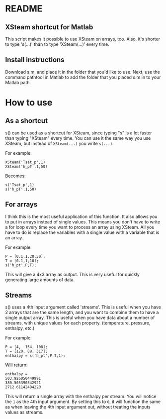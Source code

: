 # README
## XSteam shortcut for Matlab
This script makes it possible to use XSteam on arrays, too. Also, it's shorter to
type 's(...)' than to type 'XSteam(...)' every time.

## Install instructions
Download s.m, and place it in the folder that you'd like to use.
Next, use the command pathtool in Matlab to add the folder that you placed s.m in to your Matlab path.

# How to use
## As a shortcut
s() can be used as a shortcut for XSteam, since typing "s" is a lot
faster than typing "XSteam" every time.
You can use it the same way you use XSteam, but instead of `XSteam(...)`
you write `s(...)`.


For example:  
```
XSteam('Tsat_p',1)  
XSteam('h_pT',1,50)  
```
Becomes:  
```
s('Tsat_p',1)  
s('h_pT',1,50)  
```

## For arrays
I think this is the most useful application of this function. It also allows
you to put in arrays instead of single values. This means you don't have
to write a for loop every time you want to process an array using XSteam.
All you have to do is replace the variables with a single value with a
variable that is an array.


For example:  
```
P = [0.1,1,20,50];  
T = [0.1,1,10];  
s('h_pt',P,T);  
```
This will give a 4x3 array as output. This is very useful for quickly
generating large amounts of data.

## Streams
s() uses a 4th input argument called 'streams'. This is useful when you have
2 arrays that are the same length, and you want to combine them to have a
single output array. This is useful when you have data about a number of
streams, with unique values for each property. (temperature, pressure,
enthalpy, etc.)


For example:  
```
P = [4,  154, 108];
T = [120, 88, 317];
enthalpy = s('h_pt',P,T,1);
```
Will return:  
```
enthalpy = 
503.926050449991
380.505390342921
2712.61142484220
```
This will return a single array with the enthalpy per stream. You will
notice the `1` as the 4th input argument. By setting this to `0`, it will
function the same as when leaving the 4th input argument out, without
treating the inputs values as streams.
